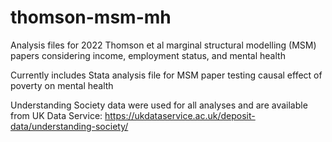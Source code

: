 # thomson-msm-mh
Analysis files for 2022 Thomson et al marginal structural modelling (MSM) papers considering income, employment status, and mental health

Currently includes Stata analysis file for MSM paper testing causal effect of poverty on mental health

Understanding Society data were used for all analyses and are available from UK Data Service: https://ukdataservice.ac.uk/deposit-data/understanding-society/
